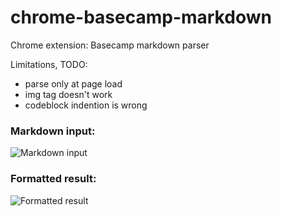 chrome-basecamp-markdown
========================

Chrome extension: Basecamp markdown parser

Limitations, TODO:
* parse only at page load
* img tag doesn't work
* codeblock indention is wrong 

### Markdown input:  
![Markdown input](https://cloud.githubusercontent.com/assets/1764512/5566737/f64603c8-8f31-11e4-80e5-3545b0a951fb.png)

### Formatted result:  
![Formatted result](https://cloud.githubusercontent.com/assets/1764512/5566736/f6440532-8f31-11e4-87fe-64c9d341941b.png)

